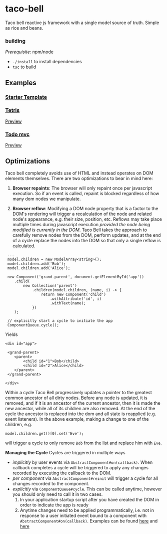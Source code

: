 # taco-bell
Taco bell reactive js framework with a single model source of truth. Simple as rice and beans.

### building
_Prerequisite:_ npm/node

* `./install` to install dependencies
* `tsc` to build

## Examples
### [Starter Template](https://www.npmjs.com/package/taco-bell-starter)

### [Tetris](https://www.npmjs.com/package/taco-bell-tetris)
[Preview](https://bglowney.github.io/tetris.html)

### [Todo mvc](https://www.npmjs.com/package/taco-bell-todo-mvc)
[Preview](https://bglowney.github.io/todo.html)

## Optimizations

Taco bell completely avoids use of HTML and instead operates on DOM elements themselves. There are two optimizations to
bear in mind here:

1. __Browser repaints__: The browser will only repaint once per javascript execution. So if an event is called, repaint
is blocked regardless of how many dom nodes we manipulate.

2. __Browser reflow__: Modifying a DOM node property that is a factor to the DOM's rendering will trigger a recalculation
 of the node and related node's appearance, e.g. their size, position, etc. Reflows may take place multiple times during
 javascript execution _provided the node being modified is currently in the DOM_. Taco Bell takes the approach to 
 carefully remove nodes from the DOM, perform updates, and at the end of a cycle replace the nodes into the DOM so that
 only a single reflow is calculated.
 
```
 ...
 model.children = new ModelArray<string>();
 model.children.add('Bob');
 model.children.add('Alice');

 new Component('grand-parent', document.getElementById('app'))
    .child(
        new Collection('parent')
            .children(model.children, (name, i) -> {
                return new Component('child')
                    .withAttribute('id', i)
                    .withText(name);
            })
    );
 
 // explicitly start a cycle to initiate the app
 ComponentQueue.cycle();
```     
Yields
```
<div id="app">

 <grand-parent>
    <parent>
        <child id="1">Bob</child>
        <child id="2">Alice</child>
    </parent>
 </grand-parent>
 
</div> 
```
 
 Within a cycle Taco Bell progressively updates a pointer to the greatest common ancestor of all dirty nodes. Before any
 node is updated, it is removed, and if it is an ancestor of the current ancestor, then it is made the new ancestor, 
 while all of its children are also removed. At the end of the cycle the ancestor is replaced into the dom and all state
 is reapplied (e.g. event listeners). In the above example, making a change to one of the children, e.g. 
 
 ```
 model.children.get()[0].set('Eve'); 
 ```
 
 will trigger a cycle to only remove `Bob` from the list and replace him with `Eve`.
 
__Managing the Cycle__
Cycles are triggered in multiple ways
* _implicitly_ by user events via `AbstractComponent#on(callback)`. When callback completes a cycle will be triggered to
   apply any changes recorded by executing the callback to the DOM.
* _per component_ via `AbstractComponent#reinit` will trigger a cycle for all changes recorded to the component.  
* _explicitly_ via `ComponentQueue#cycle`. This can be called anytime, however you should only need to call it in two 
 cases.  
   1. In your application startup script after you have created the DOM in order to indicate the app is ready
   2. Anytime changes need to be applied programmatically, i.e. not in response to a user initiated event bound to a 
   component with `AbstractComponent#on(callback)`. Examples can be found [here](https://github.com/bglowney/tetris/blob/master/src/tetris.ts#L129) and [here](https://github.com/bglowney/tetris/blob/master/src/tetris.ts#L232)
  